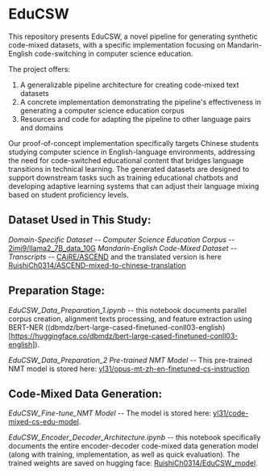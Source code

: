 # EduCSW
This repository presents EduCSW, a novel pipeline for generating synthetic code-mixed datasets, with a specific implementation focusing on Mandarin-English code-switching in computer science education. 

The project offers:
1. A generalizable pipeline architecture for creating code-mixed text datasets
2. A concrete implementation demonstrating the pipeline's effectiveness in generating a computer science education corpus
3. Resources and code for adapting the pipeline to other language pairs and domains

Our proof-of-concept implementation specifically targets Chinese students studying computer science in English-language environments, addressing the need for code-switched educational content that bridges language transitions in technical learning.
The generated datasets are designed to support downstream tasks such as training educational chatbots and developing adaptive learning systems that can adjust their language mixing based on student proficiency levels.

## Dataset Used in This Study: 
*Domain-Specific Dataset -- Computer Science Education Corpus* -- [2imi9/llama2_7B_data_10G](https://huggingface.co/datasets/2imi9/llama2_7B_data_10G)
*Mandarin-English Code-Mixed Dataset -- Transcripts* -- [CAiRE/ASCEND](https://huggingface.co/datasets/CAiRE/ASCEND) and the translated version is here [RuishiCh0314/ASCEND-mixed-to-chinese-translation](https://huggingface.co/datasets/RuishiCh0314/ASCEND-mixed-to-chinese-translation)

## Preparation Stage: 
*EduCSW_Data_Preparation_1.ipynb* -- this notebook documents parallel corpus creation, alignment texts processing, and feature extraction using BERT-NER ((dbmdz/bert-large-cased-finetuned-conll03-english)[https://huggingface.co/dbmdz/bert-large-cased-finetuned-conll03-english]).

*EduCSW_Data_Preparation_2 Pre-trained NMT Model* -- This pre-trained NMT model is stored here: [yl31/opus-mt-zh-en-finetuned-cs-instruction](https://huggingface.co/yl31/opus-mt-zh-en-finetuned-cs-instruction)

## Code-Mixed Data Generation: 
*EduCSW_Fine-tune_NMT Model* -- The model is stored here: [yl31/code-mixed-cs-edu-model](https://huggingface.co/yl31/code-mixed-cs-edu-model). 

*EduCSW_Encoder_Decoder_Architecture.ipynb* -- this notebook specifically documents the entire encoder-decoder code-mixed data generation model (along with training, implementation, as well as quick evaluation). The trained weights are saved on hugging face: [RuishiCh0314/EduCSW_model](https://huggingface.co/RuishiCh0314/EduCSW_model).


 
